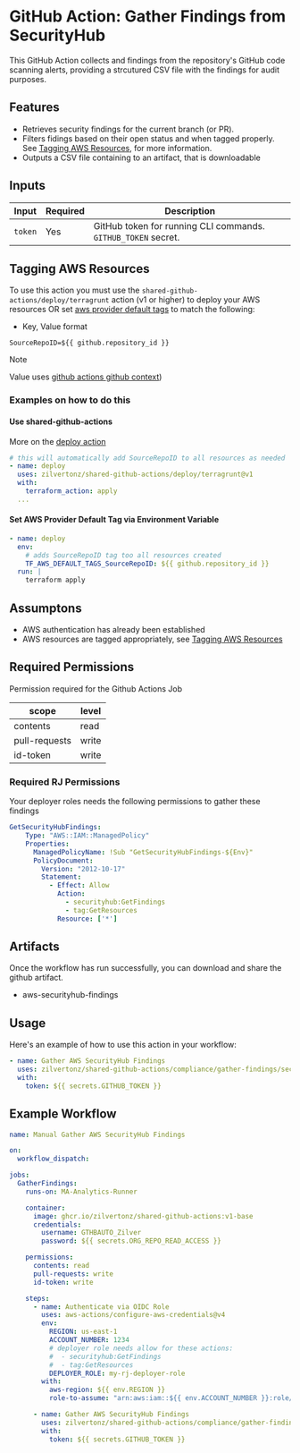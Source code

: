 # GitHub Action: Gather Findings from SecurityHub
This GitHub Action collects and findings from the repository's GitHub code scanning 
alerts, providing a strcutured CSV file with the findings for audit purposes.

## Features

- Retrieves security findings for the current branch (or PR).
- Filters fidings based on their open status and when tagged properly. See [Tagging AWS Resources](#tagging-aws-resources), for more information.
- Outputs a CSV file containing to an artifact, that is downloadable

## Inputs

| Input     | Required | Description                                       |
|-----------|----------|---------------------------------------------------|
|`token`|   Yes     |    GitHub token for running CLI commands. `GITHUB_TOKEN` secret.|

## Tagging AWS Resources
To use this action you must use the `shared-github-actions/deploy/terragrunt` action (v1 or higher)
to deploy your AWS resources OR set [aws provider default tags](https://www.hashicorp.com/en/blog/default-tags-in-the-terraform-aws-provider) to match the following:
- Key, Value format

```
SourceRepoID=${{ github.repository_id }}
```
> [!NOTE]
> Value uses [github actions github context](https://docs.github.com/en/actions/writing-workflows/choosing-what-your-workflow-does/accessing-contextual-information-about-workflow-runs#github-context))

### Examples on how to do this

#### Use shared-github-actions
More on the [deploy action](../../../deploy/terragrunt/)

```yaml
# this will automatically add SourceRepoID to all resources as needed
- name: deploy
  uses: zilvertonz/shared-github-actions/deploy/terragrunt@v1
  with:
    terraform_action: apply
  ...

```

#### Set AWS Provider Default Tag via Environment Variable
```yaml
- name: deploy
  env:
    # adds SourceRepoID tag too all resources created
    TF_AWS_DEFAULT_TAGS_SourceRepoID: ${{ github.repository_id }}
  run: |
    terraform apply
```


## Assumptons
- AWS authentication has already been established
- AWS resources are tagged appropriately, see [Tagging AWS Resources](#tagging-aws-resources)

## Required Permissions

Permission required for the Github Actions Job

|scope|level|
|---|---|
|contents| read|
|pull-requests| write|
|id-token| write|

### Required RJ Permissions 

Your deployer roles needs the following permissions to gather these findings

```yaml
GetSecurityHubFindings:
    Type: "AWS::IAM::ManagedPolicy"
    Properties:
      ManagedPolicyName: !Sub "GetSecurityHubFindings-${Env}"
      PolicyDocument:
        Version: "2012-10-17"
        Statement:
          - Effect: Allow
            Action:
              - securityhub:GetFindings
              - tag:GetResources
            Resource: ['*']
```

## Artifacts

Once the workflow has run successfully, you can download and share the 
github artifact.

- aws-securityhub-findings

## Usage

Here's an example of how to use this action in your workflow:

```yaml
- name: Gather AWS SecurityHub Findings
  uses: zilvertonz/shared-github-actions/compliance/gather-findings/security-hub@v1
  with:
    token: ${{ secrets.GITHUB_TOKEN }}
```

## Example Workflow

```yaml
name: Manual Gather AWS SecurityHub Findings

on:
  workflow_dispatch:

jobs:
  GatherFindings:
    runs-on: MA-Analytics-Runner

    container:
      image: ghcr.io/zilvertonz/shared-github-actions:v1-base
      credentials:
        username: GTHBAUTO_Zilver
        password: ${{ secrets.ORG_REPO_READ_ACCESS }}

    permissions:
      contents: read
      pull-requests: write
      id-token: write

    steps:
      - name: Authenticate via OIDC Role
        uses: aws-actions/configure-aws-credentials@v4
        env:
          REGION: us-east-1
          ACCOUNT_NUMBER: 1234
          # deployer role needs allow for these actions:
          #  - securityhub:GetFindings
          #  - tag:GetResources
          DEPLOYER_ROLE: my-rj-deployer-role
        with:
          aws-region: ${{ env.REGION }}
          role-to-assume: "arn:aws:iam::${{ env.ACCOUNT_NUMBER }}:role/Enterprise/${{ env.DEPLOYER_ROLE }}"

      - name: Gather AWS SecurityHub Findings
        uses: zilvertonz/shared-github-actions/compliance/gather-findings/security-hub@v1
        with:
          token: ${{ secrets.GITHUB_TOKEN }}
```

